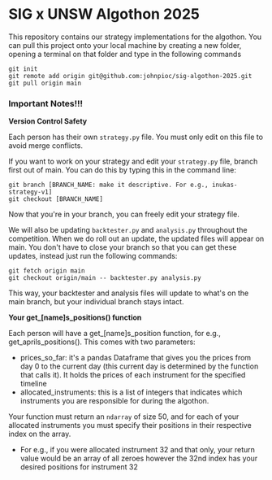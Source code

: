 # SIG x UNSW Algothon 2025

This repository contains our strategy implementations for the algothon. You can pull this 
project onto your local machine by creating a new folder, opening a terminal on that folder and 
type in the following commands

```shell
git init
git remote add origin git@github.com:johnpioc/sig-algothon-2025.git
git pull origin main
```

### Important Notes!!!

**Version Control Safety**

Each person has their own `strategy.py` file. You must only edit on this file to avoid merge 
  conflicts.

If you want to work on your strategy and edit your `strategy.py` file, branch first out of main.
You can do this by typing this in the command line:

```shell
git branch [BRANCH_NAME: make it descriptive. For e.g., inukas-strategy-v1]
git checkout [BRANCH_NAME]
```

Now that you're in your branch, you can freely edit your strategy file. 

We will also be updating `backtester.py` and `analysis.py` throughout the competition. When we do
roll out an update, the updated files will appear on main. You don't have to close your branch 
so that you can get these updates, instead just run the following commands:

```shell
git fetch origin main
git checkout origin/main -- backtester.py analysis.py
```

This way, your backtester and analysis files will update to what's on the main branch, but your
individual branch stays intact.

**Your get_[name]s_positions() function**

Each person will have a get_[name]s_position function, for e.g., get_aprils_positions(). This comes
with two parameters: 

- prices_so_far: it's a pandas Dataframe that gives you the prices from day 0 to the current day 
  (this current day is determined by the function that calls it). It holds the prices of each 
  instrument for the specified timeline
-  allocated_instruments: this is a list of integers that indicates which instruments you are 
   responsible for during the algothon.

Your function must return an `ndarray` of size 50, and for each of your allocated instruments 
you must specify their positions in their respective index on the array.

- For e.g., if you were allocated instrument 32 and that only, your return value would be an 
  array of all zeroes however the 32nd index has your desired positions for instrument 32